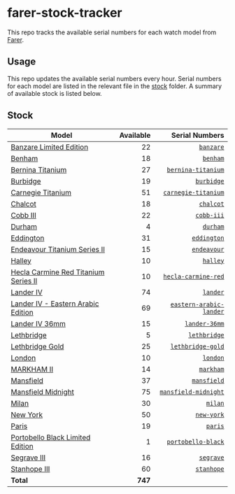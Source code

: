 # farer-stock-tracker

This repo tracks the available serial numbers for each watch model from [Farer](https://farer.com).

## Usage

This repo updates the available serial numbers every hour. Serial numbers for each model are listed in the relevant file in the [stock](./stock) folder. A summary of available stock is listed below.

## Stock

| Model | Available | Serial Numbers |
| ----- | --------: | -------------: |
| [Banzare Limited Edition](https://usd.farer.com/products/banzare) | 22 | [`banzare`](./stock/banzare) |
| [Benham](https://usd.farer.com/products/benham) | 18 | [`benham`](./stock/benham) |
| [Bernina Titanium](https://usd.farer.com/products/bernina-titanium) | 27 | [`bernina-titanium`](./stock/bernina-titanium) |
| [Burbidge](https://usd.farer.com/products/burbidge) | 19 | [`burbidge`](./stock/burbidge) |
| [Carnegie Titanium](https://usd.farer.com/products/carnegie-titanium) | 51 | [`carnegie-titanium`](./stock/carnegie-titanium) |
| [Chalcot](https://usd.farer.com/products/chalcot) | 18 | [`chalcot`](./stock/chalcot) |
| [Cobb III](https://usd.farer.com/products/cobb-iii) | 22 | [`cobb-iii`](./stock/cobb-iii) |
| [Durham](https://usd.farer.com/products/durham) | 4 | [`durham`](./stock/durham) |
| [Eddington](https://usd.farer.com/products/eddington) | 31 | [`eddington`](./stock/eddington) |
| [Endeavour Titanium Series II](https://usd.farer.com/products/endeavour) | 15 | [`endeavour`](./stock/endeavour) |
| [Halley](https://usd.farer.com/products/halley) | 10 | [`halley`](./stock/halley) |
| [Hecla Carmine Red Titanium Series II](https://usd.farer.com/products/hecla-carmine-red) | 10 | [`hecla-carmine-red`](./stock/hecla-carmine-red) |
| [Lander IV](https://usd.farer.com/products/lander) | 74 | [`lander`](./stock/lander) |
| [Lander IV - Eastern Arabic Edition](https://usd.farer.com/products/eastern-arabic-lander) | 69 | [`eastern-arabic-lander`](./stock/eastern-arabic-lander) |
| [Lander IV 36mm](https://usd.farer.com/products/lander-36mm) | 15 | [`lander-36mm`](./stock/lander-36mm) |
| [Lethbridge](https://usd.farer.com/products/lethbridge) | 5 | [`lethbridge`](./stock/lethbridge) |
| [Lethbridge Gold](https://usd.farer.com/products/lethbridge-gold) | 25 | [`lethbridge-gold`](./stock/lethbridge-gold) |
| [London](https://usd.farer.com/products/london) | 10 | [`london`](./stock/london) |
| [MARKHAM II](https://usd.farer.com/products/markham) | 14 | [`markham`](./stock/markham) |
| [Mansfield](https://usd.farer.com/products/mansfield) | 37 | [`mansfield`](./stock/mansfield) |
| [Mansfield Midnight](https://usd.farer.com/products/mansfield-midnight) | 75 | [`mansfield-midnight`](./stock/mansfield-midnight) |
| [Milan](https://usd.farer.com/products/milan) | 30 | [`milan`](./stock/milan) |
| [New York](https://usd.farer.com/products/new-york) | 50 | [`new-york`](./stock/new-york) |
| [Paris](https://usd.farer.com/products/paris) | 19 | [`paris`](./stock/paris) |
| [Portobello Black Limited Edition](https://usd.farer.com/products/portobello-black) | 1 | [`portobello-black`](./stock/portobello-black) |
| [Segrave III](https://usd.farer.com/products/segrave) | 16 | [`segrave`](./stock/segrave) |
| [Stanhope III](https://usd.farer.com/products/stanhope) | 60 | [`stanhope`](./stock/stanhope) |
| **Total** | **747** | |
